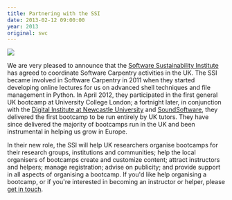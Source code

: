```yaml
---
title: Partnering with the SSI
date: 2013-02-12 09:00:00
year: 2013
original: swc
---
```

<p><img src="{{site.github.url}}/files/orgs/ssi.png" /></p>

<p>We are very pleased to announce that the <a href="http://software.ac.uk/">Software Sustainability Institute</a> has agreed to coordinate Software Carpentry activities in the UK.  The SSI became involved in Software Carpentry in 2011 when they started developing online lectures for us on advanced shell techniques and file management in Python. In April 2012, they participated in the first general UK bootcamp at University College London; a fortnight later, in conjunction with the <a href="http://digitalinstitute.ncl.ac.uk/">Digital Institute at Newcastle University</a> and <a href="http://soundsoftware.ac.uk/">SoundSoftware</a>, they delivered the first bootcamp to be run entirely by UK tutors. They have since delivered the majority of bootcamps run in the UK and been instrumental in helping us grow in Europe.</p>

<p>In their new role, the SSI will help UK researchers organise bootcamps for their research groups, institutions and communities; help the local organisers of bootcamps create and customize content; attract instructors and helpers; manage registration; advise on publicity; and provide support in all aspects of organising a bootcamp.  If you'd like help organising a bootcamp, or if you're interested in becoming an instructor or helper, please <a href="http://www.software.ac.uk/about/contact">get in touch</a>.</p>
